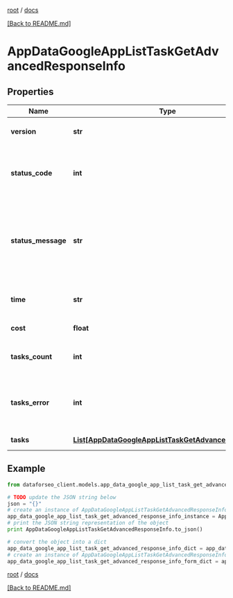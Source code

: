 [root](./../ "root") / [docs](./ "docs")

[[Back to README.md]](./../README.md "[Back to README.md]")

# AppDataGoogleAppListTaskGetAdvancedResponseInfo

## Properties

Name | Type | Description | Notes
------------ | ------------- | ------------- | -------------
**version** | **str** | the current version of the API | [optional]
**status_code** | **int** | general status code you can find the full list of the response codes here | [optional]
**status_message** | **str** | general informational message you can find the full list of general informational messages here | [optional]
**time** | **str** | total execution time, seconds | [optional]
**cost** | **float** | total tasks cost, USD | [optional]
**tasks_count** | **int** | the number of tasks in the tasks array | [optional]
**tasks_error** | **int** | the number of tasks in the tasks array returned with an error | [optional]
**tasks** | [**List[AppDataGoogleAppListTaskGetAdvancedTaskInfo]**](AppDataGoogleAppListTaskGetAdvancedTaskInfo.md) | array of tasks | [optional]

## Example

```python
from dataforseo_client.models.app_data_google_app_list_task_get_advanced_response_info import AppDataGoogleAppListTaskGetAdvancedResponseInfo

# TODO update the JSON string below
json = "{}"
# create an instance of AppDataGoogleAppListTaskGetAdvancedResponseInfo from a JSON string
app_data_google_app_list_task_get_advanced_response_info_instance = AppDataGoogleAppListTaskGetAdvancedResponseInfo.from_json(json)
# print the JSON string representation of the object
print AppDataGoogleAppListTaskGetAdvancedResponseInfo.to_json()

# convert the object into a dict
app_data_google_app_list_task_get_advanced_response_info_dict = app_data_google_app_list_task_get_advanced_response_info_instance.to_dict()
# create an instance of AppDataGoogleAppListTaskGetAdvancedResponseInfo from a dict
app_data_google_app_list_task_get_advanced_response_info_form_dict = app_data_google_app_list_task_get_advanced_response_info.from_dict(app_data_google_app_list_task_get_advanced_response_info_dict)
```

  

[root](./../ "root") / [docs](./ "docs")

[[Back to README.md]](./../README.md "[Back to README.md]")